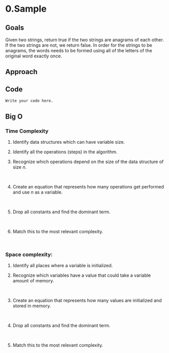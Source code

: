 # 0.Sample

## Goals
<!-- Describe your goals to solve this problem. -->
Given two strings, return true if the two strings are anagrams of each other. If the two strings are not, we return false. In order for the strings to be anagrams, the words needs to be formed using all of the letters of the original word exactly once.

## Approach
<!-- Describe your approach to solving the problem. -->

## Code
```
Write your code here.
```

## Big O

### Time Complexity
1. Identify data structures which can have variable size.
    <br>

2. Identify all the operations (steps) in the algorithm.
    <br>

3. Recognize which operations depend on the size of the data structure of size *n*.
<br>

4. Create an equation that represents how many operations get performed and use *n* as a variable.
<br>

5. Drop all constants and find the dominant term.
<br>

6. Match this to the most relevant complexity.
<br>


### Space complexity:
1. Identify all places where a variable is initialized.
    <br>

2. Recognize which variables have a value that could take a variable amount of memory.
<br>

3. Create an equation that represents how many values are initialized and stored in memory.
<br>

4. Drop all constants and find the dominant term.
<br>

5. Match this to the most relevant complexity.
<br>